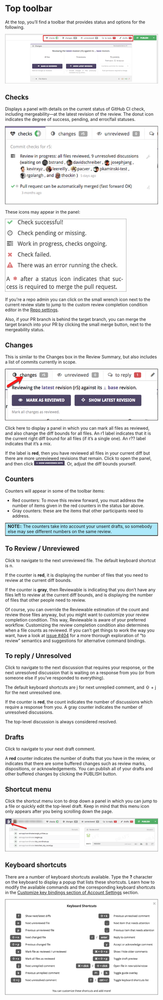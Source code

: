 # Top toolbar

At the top, you’ll find a toolbar that provides status and options for the following.

![reviewable top toolbar](images/toptoolbar_1.png "")

## Checks
Displays a panel with details on the current status of GitHub CI check, including mergeability—at the latest revision of the review. The donut icon indicates the degree of success, pending, and error/fail statuses.

![reviewable checks](images/toptoolbar_2.png "")
<br>

These icons may appear in the panel:

![reviewable check status](images/toptoolbar_3.png "")
<br>

If you're a repo admin you can click on the small wrench icon next to the current review state to jump to the custom review completion condition editor in the [Repo settings](repositories.md).

Also, if your PR branch is behind the target branch, you can merge the target branch into your PR by clicking the small merge button, next to the mergeability status.

## Changes
This is similar to the Changes box in the Review Summary, but also includes a list of commits currently in scope.

![reviewable changes](images/toptoolbar_4.png "")
<br>

Click here to display a panel in which you can mark all files as reviewed, and also change the diff bounds for all files. An r1 label indicates that it is the current right diff bound for all files (if it’s a single one). An r?? label indicates that it’s a mix.

If the label is **red**, then you have reviewed all files in your current diff but there are more unreviewed revisions that remain. Click to open the panel, and then click ![reviewable show unreviewed diffs](images/toptoolbar_5.png ""). Or, adjust the diff bounds yourself. 

## Counters

Counters will appear in some of the toolbar items:

*   Red counters: To move this review forward, you must address the number of items given in the red counters in the status bar above.
*   Gray counters: these are the items that other participants need to address.


<table border ="1", bgcolor="ADE9FB">
<tbody>
<tr>
<td><strong>NOTE:</strong>: The counters take into account your unsent drafts, so somebody else may see different numbers on the same review.</td>
</tr>
</tbody>
</table>

## To Review / Unreviewed
Click to navigate to the next unreviewed file. The default keyboard shortcut is n.

If the counter is **red**, it is displaying the number of files that you need to review at the current diff bounds. 

If the counter is **gray**, then Reviewable is indicating that you don’t have any files left to review at the current diff bounds, and is displaying the number of files that other people need to review. 

Of course, you can override the Reviewable estimation of the count and review those files anyway, but you might want to customize your review completion condition. This way, Reviewable is aware of your preferred workflow. Customizing the review completion condition also determines when a file counts as reviewed. If you can’t get things to work the way you want, have a look at [issue #404](https://github.com/Reviewable/Reviewable/issues/404) for a more thorough exploration of “to review” semantics and suggestions for alternative command bindings.

## To reply / Unresolved 
Click to navigate to the next discussion that requires your response, or the next unresolved discussion that is waiting on a response from you (or from someone else if you’ve responded to everything). 

The default keyboard shortcuts are j for next unreplied comment, and ⇧ + j for the next unresolved one.

If the counter is **red**, the count indicates the number of discussions which require a response from you. A gray counter indicates the number of unresolved discussions. 

The top-level discussion is always considered resolved.

## Drafts
Click to navigate to your next draft comment.

A **red** counter indicates the number of drafts that you have in the review, or indicates that there are some buffered changes such as review marks, dispositions, or acknowledgements. You can publish all of your drafts and other buffered changes by clicking the PUBLISH button.

## Shortcut menu
Click the shortcut menu icon to drop down a panel in which you can jump to a file or quickly edit the top-level draft.  Keep in mind that this menu icon only appears after you being scrolling down the page.

![reviewable shorcut menu](images/toptoolbar_6.png "")
<br>

## Keyboard shortcuts
There are a number of keyboard shortcuts available. Type the **?** character on the keyboard to display a popup that lists these shortcuts. Learn how to modify the available commands and the corresponding keyboard shortcuts in the [Customize key bindings section of Account Settings](accountsettings.md) section.  

![reviewable keyboard shortcuts](images/toptoolbar_7.png "")
<br>

